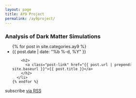 ```yaml
---
layout: page
title: AY9 Project
permalink: /ay9project/
---
```


<style>
  h1 { font-size: large;}
</style>

<div class="home">

  <h1 class="page-heading">Analysis of Dark Matter Simulations </h1>

  <ul class="post-list">
    {% for post in site.categories.ay9 %}
      <li>
        <span class="post-meta">{{ post.date | date: "%b %-d, %Y" }}</span>

        <h2>
          <a class="post-link" href="{{ post.url | prepend: site.baseurl }}">{{ post.title }}</a>
        </h2>
      </li>
    {% endfor %}
  </ul>

  <p class="rss-subscribe">subscribe <a href="{{ "/feed.xml" | prepend: site.baseurl }}">via RSS</a></p>

</div>
